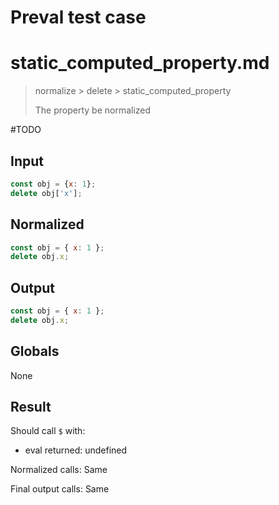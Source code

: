 # Preval test case

# static_computed_property.md

> normalize > delete > static_computed_property
>
> The property be normalized

#TODO

## Input

`````js filename=intro
const obj = {x: 1};
delete obj['x'];
`````

## Normalized

`````js filename=intro
const obj = { x: 1 };
delete obj.x;
`````

## Output

`````js filename=intro
const obj = { x: 1 };
delete obj.x;
`````

## Globals

None

## Result

Should call `$` with:
 - eval returned: undefined

Normalized calls: Same

Final output calls: Same

